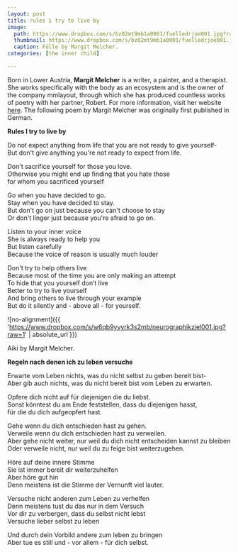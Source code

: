 ```yaml
---
layout: post
title: rules i try to live by
image: 
  path: https://www.dropbox.com/s/bz02mt9mb1a0001/fuelledrjoe001.jpg?raw=1
  thumbnail: https://www.dropbox.com/s/bz02mt9mb1a0001/fuelledrjoe001.jpg?raw=1
  caption: Fülle by Margit Melcher.
categories: [the inner child]

---
```


Born in Lower Austria, **Margit Melcher** is a writer, a painter, and a therapist. She works specifically with the body as an ecosystem and is the owner of the company mmlayout, through which she has produced countless works of poetry with her partner, Robert. For more information, visit her website [here](www.mmlayout.com). The following poem by Margit Melcher was originally first published in German. 

**Rules I try to live by** 

Do not expect anything from life that you are not ready to give yourself- <br/>
But don't give anything you're not ready to expect from life.

Don't sacrifice yourself for those you love. <br/>
Otherwise you might end up finding that you hate those<br/>
for whom you sacrificed yourself

Go when you have decided to go. <br/>
Stay when you have decided to stay. <br/>
But don't go on just because you can't choose to stay <br/>
Or don't linger just because you're afraid to go on.

Listen to your inner voice <br/>
She is always ready to help you <br/>
But listen carefully <br/>
Because the voice of reason is usually much louder
 
Don't try to help others live <br/>
Because most of the time you are only making an attempt <br/>
To hide that you yourself don’t live <br/>
Better to try to live yourself <br/>
And bring others to live through your example <br/>
But do it silently and - above all - for yourself.

![no-alignment]({{ 'https://www.dropbox.com/s/w6qb9yvyrk3s2mb/neurographikziel001.jpg?raw=1' | absolute_url }})
  <figcaption>Aiki by Margit Melcher.</figcaption>

**Regeln nach denen ich zu leben versuche** 

Erwarte vom Leben nichts, was du nicht selbst zu geben bereit bist- <br/>
Aber gib auch nichts, was du nicht bereit bist vom Leben zu erwarten.

Opfere dich nicht auf für diejenigen die du liebst. <br/>
Sonst könntest du am Ende feststellen, dass du diejenigen hasst, <br/>
für die du dich aufgeopfert hast.

Gehe wenn du dich entschieden hast zu gehen. <br/>
Verweile wenn du dich entschieden hast zu verweilen. <br/>
Aber gehe nicht weiter, nur weil du dich nicht entscheiden kannst zu bleiben <br/>
Oder verweile nicht, nur weil du zu feige bist weiterzugehen.

Höre auf deine innere Stimme <br/>
Sie ist immer bereit dir weiterzuhelfen <br/>
Aber höre gut hin <br/>
Denn meistens ist die Stimme der Vernunft viel lauter. <br/>

Versuche nicht anderen zum Leben zu verhelfen <br/>
Denn meistens tust du das nur in dem Versuch <br/>
Vor dir zu verbergen, dass du selbst nicht lebst <br/>
Versuche lieber selbst zu leben

Und durch dein Vorbild andere zum leben zu bringen <br/>
Aber tue es still und - vor allem - für dich selbst.

